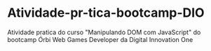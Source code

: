 # Atividade-pr-tica-bootcamp-DIO
Atividade pratica do curso "Manipulando DOM com JavaScript" do bootcamp Órbi Web Games Developer da Digital Innovation One
